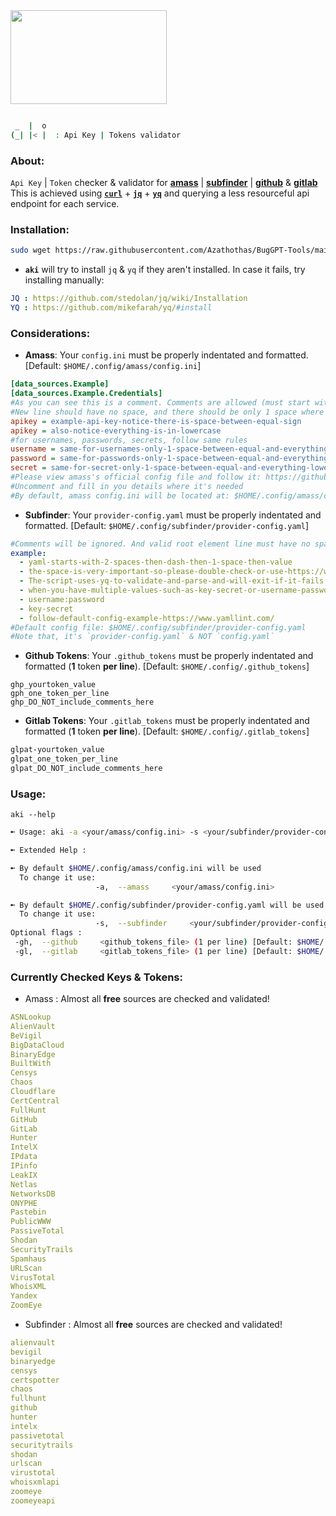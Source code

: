<img src="https://user-images.githubusercontent.com/58171889/233020776-156788d9-de04-40c9-a1b2-87e264373298.gif" width="250" height="150">

 ```bash
 
  _  |  o 
(_| |< |  : Api Key | Tokens validator 

```
### About:
`Api Key` | `Token` checker & validator for [**amass**](https://github.com/owasp-amass/amass/blob/master/doc/user_guide.md#the-configuration-file) | [**subfinder**](https://github.com/projectdiscovery/subfinder#post-installation-instructions) | [**github**](https://github.com/gwen001/github-endpoints) & [**gitlab**](https://github.com/gwen001/gitlab-subdomains)                                                                                                                           
This is achieved using [**`curl`**](https://github.com/curl/curl) + [**`jq`**](https://github.com/stedolan/jq) + [**`yq`**](https://github.com/mikefarah/yq) and querying a less resourceful api endpoint for each service.

### **Installation**:
```bash 
sudo wget https://raw.githubusercontent.com/Azathothas/BugGPT-Tools/main/aki/aki.sh -O /usr/local/bin/aki && sudo chmod +xwr /usr/local/bin/aki && aki --help
``` 
 - **`aki`** will try to install `jq` & `yq` if they aren't installed. In case it fails, try installing manually:
 ```YAML
 JQ : https://github.com/stedolan/jq/wiki/Installation
 YQ : https://github.com/mikefarah/yq/#install
 ```
### **Considerations**:
 - **Amass**: Your `config.ini` must be properly indentated and formatted. [Default: `$HOME/.config/amass/config.ini`]
 ```ini
[data_sources.Example]
[data_sources.Example.Credentials]
#As you can see this is a comment. Comments are allowed (must start with #) and are ignored when parsing 
#New line should have no space, and there should be only 1 space where space is needed:
apikey = example-api-key-notice-there-is-space-between-equal-sign
apikey = also-notice-everything-is-in-lowercase
#for usernames, passwords, secrets, follow same rules
username = same-for-usernames-only-1-space-between-equal-and-everything-lower-case
password = same-for-passwords-only-1-space-between-equal-and-everything-lower-case
secret = same-for-secret-only-1-space-between-equal-and-everything-lower-case
#Please view amass's official config file and follow it: https://github.com/owasp-amass/amass/blob/master/examples/config.ini
#Uncomment and fill in you details where it's needed
#By default, amass config.ini will be located at: $HOME/.config/amass/config.ini
```
- **Subfinder**: Your `provider-config.yaml` must be properly indentated and formatted. [Default: `$HOME/.config/subfinder/provider-config.yaml`]
```YAML
#Comments will be ignored. And valid root element line must have no spaces at beginning or ending, and must end with : 
example:
  - yaml-starts-with-2-spaces-then-dash-then-1-space-then-value
  - the-space-is-very-important-so-please-double-check-or-use-https://www.yamllint.com/
  - The-script-uses-yq-to-validate-and-parse-and-will-exit-if-it-fails
  - when-you-have-multiple-values-such-as-key-secret-or-username-password-put-them-on-single-line-separated-by-colon
  - username:password
  - key-secret
  - follow-default-config-example-https://www.yamllint.com/
#Default config file: $HOME/.config/subfinder/provider-config.yaml
#Note that, it's `provider-config.yaml` & NOT `config.yaml`
```
- **Github Tokens**: Your `.github_tokens` must be properly indentated and formatted (**1** token **per line**). [Default: `$HOME/.config/.github_tokens`]
```TXT
ghp_yourtoken_value
gph_one_token_per_line
ghp_DO_NOT_include_comments_here
```
- **Gitlab Tokens**: Your `.gitlab_tokens` must be properly indentated and formatted (**1** token **per line**). [Default: `$HOME/.config/.gitlab_tokens`]
```bash
glpat-yourtoken_value
glpat_one_token_per_line
glpat_DO_NOT_include_comments_here
```
### Usage:
`aki --help`
```bash
➼ Usage: aki -a <your/amass/config.ini> -s <your/subfinder/provider-config.yaml>

➼ Extended Help :

➼ By default $HOME/.config/amass/config.ini will be used
  To change it use:
                   -a,  --amass     <your/amass/config.ini>

➼ By default $HOME/.config/subfinder/provider-config.yaml will be used
  To change it use:
                   -s,  --subfinder     <your/subfinder/provider-config.yaml>
Optional flags :
 -gh,  --github     <github_tokens_file> (1 per line) [Default: $HOME/.config/.github_tokens]
 -gl,  --gitlab     <gitlab_tokens_file> (1 per line) [Default: $HOME/.config/.gitlab_tokens]
```

### Currently Checked Keys & Tokens:
 - Amass : Almost all **free** sources are checked and validated!
```yaml
ASNLookup
AlienVault
BeVigil
BigDataCloud
BinaryEdge
BuiltWith
Censys
Chaos
Cloudflare
CertCentral
FullHunt
GitHub
GitLab
Hunter
IntelX
IPdata
IPinfo
LeakIX
Netlas
NetworksDB
ONYPHE
Pastebin
PublicWWW
PassiveTotal
Shodan
SecurityTrails
Spamhaus
URLScan
VirusTotal
WhoisXML
Yandex
ZoomEye
```
 - Subfinder : Almost all **free** sources are checked and validated!
```yaml
alienvault
bevigil
binaryedge
censys
certspotter
chaos
fullhunt
github
hunter
intelx
passivetotal
securitytrails
shodan
urlscan
virustotal
whoisxmlapi
zoomeye
zoomeyeapi
```










